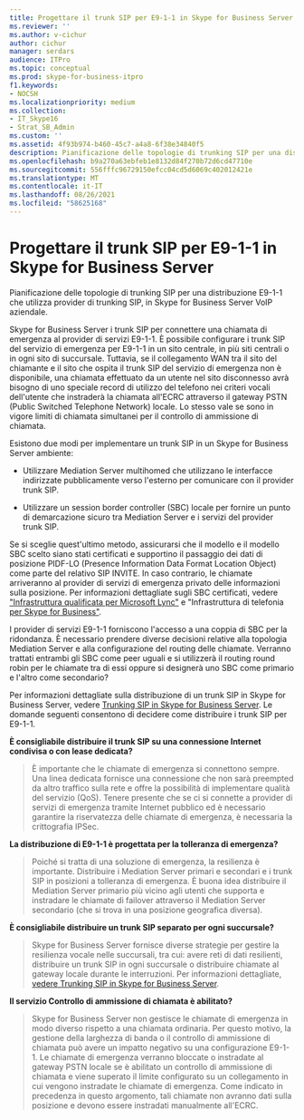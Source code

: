 ```yaml
---
title: Progettare il trunk SIP per E9-1-1 in Skype for Business Server
ms.reviewer: ''
ms.author: v-cichur
author: cichur
manager: serdars
audience: ITPro
ms.topic: conceptual
ms.prod: skype-for-business-itpro
f1.keywords:
- NOCSH
ms.localizationpriority: medium
ms.collection:
- IT_Skype16
- Strat_SB_Admin
ms.custom: ''
ms.assetid: 4f93b974-b460-45c7-a4a8-6f38e34840f5
description: Pianificazione delle topologie di trunking SIP per una distribuzione E9-1-1 che utilizza provider di trunking SIP, in Skype for Business Server VoIP aziendale.
ms.openlocfilehash: b9a270a63ebfeb1e8132d84f270b72d6cd47710e
ms.sourcegitcommit: 556fffc96729150efcc04cd5d6069c402012421e
ms.translationtype: MT
ms.contentlocale: it-IT
ms.lasthandoff: 08/26/2021
ms.locfileid: "58625168"
---
```

# <a name="design-the-sip-trunk-for-e9-1-1-in-skype-for-business-server"></a>Progettare il trunk SIP per E9-1-1 in Skype for Business Server
 
Pianificazione delle topologie di trunking SIP per una distribuzione E9-1-1 che utilizza provider di trunking SIP, in Skype for Business Server VoIP aziendale.
  
Skype for Business Server i trunk SIP per connettere una chiamata di emergenza al provider di servizi E9-1-1. È possibile configurare i trunk SIP del servizio di emergenza per E9-1-1 in un sito centrale, in più siti centrali o in ogni sito di succursale. Tuttavia, se il collegamento WAN tra il sito del chiamante e il sito che ospita il trunk SIP del servizio di emergenza non è disponibile, una chiamata effettuato da un utente nel sito disconnesso avrà bisogno di uno speciale record di utilizzo del telefono nei criteri vocali dell'utente che instraderà la chiamata all'ECRC attraverso il gateway PSTN (Public Switched Telephone Network) locale. Lo stesso vale se sono in vigore limiti di chiamata simultanei per il controllo di ammissione di chiamata.
  
Esistono due modi per implementare un trunk SIP in un Skype for Business Server ambiente:
  
- Utilizzare Mediation Server multihomed che utilizzano le interfacce indirizzate pubblicamente verso l'esterno per comunicare con il provider trunk SIP.
    
- Utilizzare un session border controller (SBC) locale per fornire un punto di demarcazione sicuro tra Mediation Server e i servizi del provider trunk SIP.
    
Se si sceglie quest'ultimo metodo, assicurarsi che il modello e il modello SBC scelto siano stati certificati e supportino il passaggio dei dati di posizione PIDF-LO (Presence Information Data Format Location Object) come parte del relativo SIP INVITE. In caso contrario, le chiamate arriveranno al provider di servizi di emergenza privato delle informazioni sulla posizione. Per informazioni dettagliate sugli SBC certificati, vedere ["Infrastruttura qualificata per Microsoft Lync"](../../../SfbPartnerCertification/lync-cert/qualified-ip-pbx-gateway.md) e "Infrastruttura di telefonia [per Skype for Business"](../../../SfbPartnerCertification/certification/infra-gateways.md). 
  
I provider di servizi E9-1-1 forniscono l'accesso a una coppia di SBC per la ridondanza. È necessario prendere diverse decisioni relative alla topologia Mediation Server e alla configurazione del routing delle chiamate. Verranno trattati entrambi gli SBC come peer uguali e si utilizzerà il routing round robin per le chiamate tra di essi oppure si designerà uno SBC come primario e l'altro come secondario?
  
Per informazioni dettagliate sulla distribuzione di un trunk SIP in Skype for Business Server, vedere [Trunking SIP in Skype for Business Server](sip-trunking.md). Le domande seguenti consentono di decidere come distribuire i trunk SIP per E9-1-1.
  
 **È consigliabile distribuire il trunk SIP su una connessione Internet condivisa o con lease dedicata?**
  
> È importante che le chiamate di emergenza si connettono sempre. Una linea dedicata fornisce una connessione che non sarà preempted da altro traffico sulla rete e offre la possibilità di implementare qualità del servizio (QoS). Tenere presente che se ci si connette a provider di servizi di emergenza tramite Internet pubblico ed è necessario garantire la riservatezza delle chiamate di emergenza, è necessaria la crittografia IPSec. 
    
 **La distribuzione di E9-1-1 è progettata per la tolleranza di emergenza?**
  
> Poiché si tratta di una soluzione di emergenza, la resilienza è importante. Distribuire i Mediation Server primari e secondari e i trunk SIP in posizioni a tolleranza di emergenza. È buona idea distribuire il Mediation Server primario più vicino agli utenti che supporta e instradare le chiamate di failover attraverso il Mediation Server secondario (che si trova in una posizione geografica diversa). 
    
 **È consigliabile distribuire un trunk SIP separato per ogni succursale?**
  
> Skype for Business Server fornisce diverse strategie per gestire la resilienza vocale nelle succursali, tra cui: avere reti di dati resilienti, distribuire un trunk SIP in ogni succursale o distribuire chiamate al gateway locale durante le interruzioni. Per informazioni dettagliate, [vedere Trunking SIP in Skype for Business Server](sip-trunking.md).
    
 **Il servizio Controllo di ammissione di chiamata è abilitato?**
  
> Skype for Business Server non gestisce le chiamate di emergenza in modo diverso rispetto a una chiamata ordinaria. Per questo motivo, la gestione della larghezza di banda o il controllo di ammissione di chiamata può avere un impatto negativo su una configurazione E9-1-1. Le chiamate di emergenza verranno bloccate o instradate al gateway PSTN locale se è abilitato un controllo di ammissione di chiamata e viene superato il limite configurato su un collegamento in cui vengono instradate le chiamate di emergenza. Come indicato in precedenza in questo argomento, tali chiamate non avranno dati sulla posizione e devono essere instradati manualmente all'ECRC.
